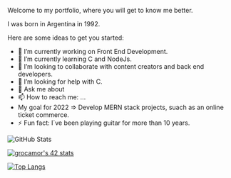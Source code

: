 Welcome to my portfolio, where you will get to know me better.

I was born in Argentina in 1992.

Here are some ideas to get you started:

- 🔭 I’m currently working on Front End Development. 
- 🌱 I’m currently learning C and NodeJs.
- 👯 I’m looking to collaborate with content creators and back end developers.
- 🤔 I’m looking for help with C.
- 💬 Ask me about 
- 📫 How to reach me: ...
- My goal for 2022 => Develop MERN stack projects, suach as an online ticket commerce.
- ⚡ Fun fact: I´ve been playing guitar for more than 10 years.

![GitHub Stats](https://github-readme-stats.vercel.app/api?username=gonzaloRocamora&theme=radical)

[![grocamor's 42 stats](https://badge42.vercel.app/api/v2/cl53s54kj001109mfq5594p2y/stats?cursusId=21&coalitionId=206)](https://github.com/JaeSeoKim/badge42)

[![Top Langs](https://github-readme-stats.vercel.app/api/top-langs/?username=anuraghazra&layout=compact)](https://github.com/anuraghazra/github-readme-stats)

